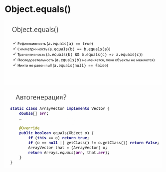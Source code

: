 # Object.equals()

![](<../.gitbook/assets/image (434).png>)

![](<../.gitbook/assets/image (338).png>)
